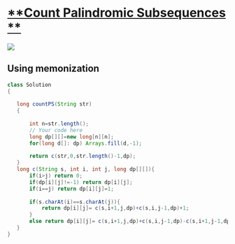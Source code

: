 # [**Count Palindromic Subsequences **](https://practice.geeksforgeeks.org/problems/count-palindromic-subsequences/1#)

![](https://media.geeksforgeeks.org/wp-content/uploads/20190804162927/00011.jpg)


## Using memonization
 ```java
class Solution
{
    
    long countPS(String str)
    {
        
        int n=str.length();
        // Your code here
        long dp[][]=new long[n][n];
        for(long d[]: dp) Arrays.fill(d,-1);
        
        return c(str,0,str.length()-1,dp);
    }
    long c(String s, int i, int j, long dp[][]){
        if(i>j) return 0;
        if(dp[i][j]!=-1) return dp[i][j];
        if(i==j) return dp[i][j]=1;
        
        if(s.charAt(i)==s.charAt(j)){
            return dp[i][j]= c(s,i+1,j,dp)+c(s,i,j-1,dp)+1;
        }
        else return dp[i][j]= c(s,i+1,j,dp)+c(s,i,j-1,dp)-c(s,i+1,j-1,dp);
    }
}
```
